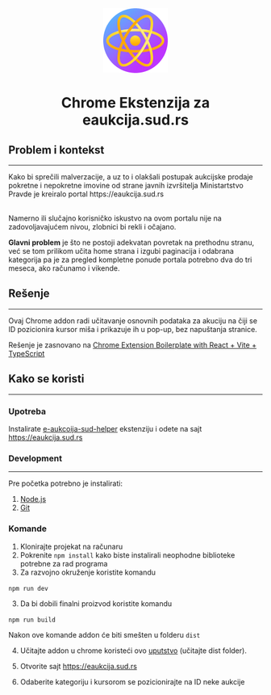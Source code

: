 <div align="center">
<img src="public/icon-128.png" alt="logo"/>
<h1> Chrome Ekstenzija za eaukcija.sud.rs</h1>
</div>

## Problem i kontekst

<hr>
Kako bi sprečili malverzacije, a uz to i olakšali postupak aukcijske prodaje pokretne i nepokretne imovine od strane javnih izvršitelja Ministartstvo Pravde je kreiralo portal https://eaukcija.sud.rs
</br>
</br>

Namerno ili slučajno korisničko iskustvo na ovom portalu nije na zadovoljavajućem nivou, zlobnici bi rekli i očajano.

**Glavni problem** je što ne postoji adekvatan povretak na prethodnu stranu, već se tom prilikom učita home strana i izgubi paginacija i odabrana kategorija pa je za pregled kompletne ponude portala potrebno dva do tri meseca, ako računamo i vikende.

## Rešenje

<hr>
Ovaj Chrome addon radi učitavanje osnovnih podataka za akuciju na čiji se ID pozicionira kursor miša i prikazuje ih u pop-up, bez napuštanja stranice.

Rešenje je zasnovano na [Chrome Extension Boilerplate with
React + Vite + TypeScript](https://github.com/Jonghakseo/chrome-extension-boilerplate-react-vite)

## Kako se koristi

<hr>

### Upotreba

Instalirate [e-aukcoija-sud-helper](https://chrome.google.com/webstore/detail/e-aukcija-sud-helper/illihgkjadocdebiimlgmebifandicbk?hl=en) ekstenziju i odete na sajt https://eaukcija.sud.rs

### **Development**

<hr>

Pre početka potrebno je instalirati:

1. [Node.js](https://nodejs.org/en)
2. [Git](https://git-scm.com/downloads)

### **Komande**

1. Klonirajte projekat na računaru
2. Pokrenite `npm install` kako biste instalirali neophodne biblioteke potrebne za rad programa
3. Za razvojno okruženje koristite komandu

`npm run dev`

3. Da bi dobili finalni proizvod koristite komandu

`npm run build`

Nakon ove komande addon će biti smešten u folderu `dist`

4. Učitajte addon u chrome koristeći ovo [uputstvo](https://webkul.com/blog/how-to-install-the-unpacked-extension-in-chrome/) (učitajte dist folder).

5. Otvorite sajt https://eaukcija.sud.rs

6. Odaberite kategoriju i kursorom se pozicionirajte na ID neke aukcije
